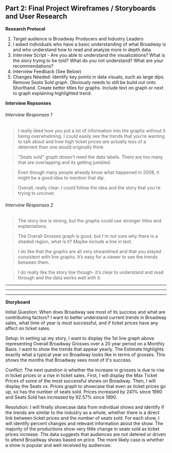 ## Part 2: Final Project Wireframes / Storyboards and User Research

**Research Protocol**
1. Target audience is Broadway Producers and Industry Leaders
2. I asked individuals who have a basic understanding of what Broadway is and who understand how to read and analyze more in depth data.
3. Interview Script - Are you able to understand the visualizations? What is the story trying to be told? What do you not understand? What are your recommendations?
4. Interview Feedback (See Below)
5. Changes Needed: Identify key points in data visuals, such as large dips. Remove Seats Sold graph. Obviously needs to still be build out onto Shorthand. Create better titles for graphs. Include text on graph or next to graph explaining highlighted trend.

**Interview Repsonses**
###### Interview Responses 1
> I really liked how you put a lot of information into the graphs without it being overwhelming. I could easily see the trends that you're wanting to talk about and how high ticket prices are actually less of a deterrent than one would originally think.

> "Seats sold" graph doesn't need the data labels. There are too many that are overlapping and its getting jumbled.

> Even though many people already know what happened in 2008, it might be a good idea to mention that dip.

> Overall, really clear. I could follow the idea and the story that you're trying to uncover. 

###### Interview Responses 2
> The story line is strong, but the graphs could use stronger titles and explaniations.

> The Overall Grosses graph is good, but I'm not sure why there is a shaded region, what is it? Maybe include a line in text.

> I do like that the graphs are all very streamlined and that you stayed consistent with line graphs. It’s easy for a viewer to see the trends between them.

> I do really like the story line though- it’s clear to understand and read through and the data works well with it.



----------------
<div class='tableauPlaceholder' id='viz1645550020125' style='position: relative'><object class='tableauViz'  style='display:none;'><param name='host_url' value='https%3A%2F%2Fpublic.tableau.com%2F' /> <param name='embed_code_version' value='3' /> <param name='site_root' value='' /><param name='name' value='AverageOverallBwayGrosses&#47;Sheet1' /><param name='tabs' value='no' /><param name='toolbar' value='yes' /><param name='animate_transition' value='yes' /><param name='display_static_image' value='yes' /><param name='display_spinner' value='yes' /><param name='display_overlay' value='yes' /><param name='display_count' value='yes' /><param name='language' value='en-US' /></object></div><script type='text/javascript'>var divElement = document.getElementById('viz1645550020125'); var vizElement = divElement.getElementsByTagName('object')[0]; vizElement.style.width='100%';vizElement.style.height=(divElement.offsetWidth*0.75)+'px'; var scriptElement = document.createElement('script'); scriptElement.src = 'https://public.tableau.com/javascripts/api/viz_v1.js'; vizElement.parentNode.insertBefore(scriptElement, vizElement); </script>
 

--------------

<div class='tableauPlaceholder' id='viz1645549346167' style='position: relative'><object class='tableauViz'  style='display:none;'><param name='host_url' value='https%3A%2F%2Fpublic.tableau.com%2F' /> <param name='embed_code_version' value='3' /> <param name='site_root' value='' /><param name='name' value='IndustrySeatsvsTicketPrices&#47;MaxTicketPrices' /><param name='tabs' value='yes' /><param name='toolbar' value='yes' /><param name='animate_transition' value='yes' /><param name='display_static_image' value='yes' /><param name='display_spinner' value='yes' /><param name='display_overlay' value='yes' /><param name='display_count' value='yes' /><param name='language' value='en-US' /></object></div><script type='text/javascript'>var divElement = document.getElementById('viz1645549346167'); var vizElement  = divElement.getElementsByTagName('object')[0]; vizElement.style.width='100%';vizElement.style.height=(divElement.offsetWidth*0.75)+'px'; var scriptElement = document.createElement('script'); scriptElement.src = 'https://public.tableau.com/javascripts/api/viz_v1.js'; vizElement.parentNode.insertBefore(scriptElement, vizElement);</script>


------------------
**Storyboard**

Initial Question: When does Broadway see most of its success and what are contributing factors? I want to better understand current trends in Broadway sales, what time of year is most successful, and if ticket prices have any affect on ticket sales. 

Setup: In setting up my story, I want to display the 1st line graph above representing Overall Broadway Grosses over a 20 year period on a Monthly Basis. I want to show the trends that appear yearly. The Estimate highlights exactly what a typical year on Broadway looks like in terms of grosses. This shows the months that Broadway sees most of it's success. 

Conflict: The next question is whether the increase in grosses is due to rise in ticket prices or a rise in ticket sales. First, I will display the Max Ticket Prices of some of the most successful shows on Broadway. Then, I will display the Seats vs. Prices graph to showcase that even as ticket prices go up, so has the number of seats sold. Prices increased by 241% since 1990 and Seats Sold has increased by 92.57% since 1990.

Resolution: I will finally showcase data from individual shows and identify if the trends are similar to the industry as a whole, whether there is a direct link between ticket prices and the number of seats sold. For each show, I will identify percent changes and relevant information about the show. The majority of the productions show very little change in seats sold as ticket prices increase. The data suggests that audiences are not detered or driven to attend Broadway shows based on price. The more likely case is whether a show is popular and well received by audiences.  
